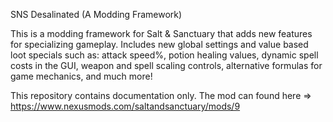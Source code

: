 SNS Desalinated (A Modding Framework)

This is a modding framework for Salt & Sanctuary that adds new features for specializing gameplay. Includes new global settings 
and value based loot specials such as: attack speed%, potion healing values, dynamic spell costs in the GUI, weapon and spell 
scaling controls, alternative formulas for game mechanics, and much more!

This repository contains documentation only.
The mod can found here => https://www.nexusmods.com/saltandsanctuary/mods/9
